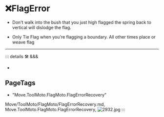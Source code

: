 # ❌<move>FlagError</move>

- Don't walk into the bush that you just high flagged the spring back to vertical will dislodge the flag.

- Only Tie Flag when you're flagging a boundary. All other times place or weave flag

---

<!-- =================================================== -->
<!-- =================================================== -->
<!-- =================================================== -->
<!-- =================================================== -->
<!-- =================================================== -->
::: details 🛠 <dev>&&&</dev>



-



<h2>PageTags</h2>

- "Move.ToolMoto.FlagMoto.FlagErrorRecovery"

Move/ToolMoto/FlagMoto/FlagErrorRecovery.md, <dev>Move.ToolMoto.FlagMoto.FlagErrorRecovery</dev>, ![2932.jpg](/PaperPhoto/2932.jpg)
:::
